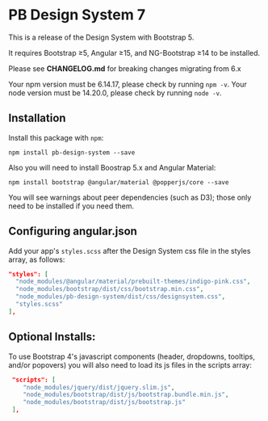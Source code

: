 # PB Design System 7

This is a release of the Design System with Bootstrap 5.

It requires Bootstrap ≥5, Angular ≥15, and NG-Bootstrap ≥14 to be installed.

Please see **CHANGELOG.md** for breaking changes migrating from 6.x

Your npm version must be 6.14.17, please check by running `npm -v`.
Your node version must be 14.20.0, please check by running `node -v`.

## Installation

Install this package with `npm`:

```shell
npm install pb-design-system --save
```

Also you will need to install Boostrap 5.x and Angular Material:

```shell
npm install bootstrap @angular/material @popperjs/core --save
```

You will see warnings about peer dependencies (such as D3); those only need to be installed if you need them.

## Configuring angular.json

Add your app's `styles.scss` after the Design System css file in the styles array, as follows:

```json
"styles": [
  "node_modules/@angular/material/prebuilt-themes/indigo-pink.css",
  "node_modules/bootstrap/dist/css/bootstrap.min.css",
  "node_modules/pb-design-system/dist/css/designsystem.css",
  "styles.scss"
],
```

## Optional Installs:

To use Bootstrap 4's javascript components (header, dropdowns, tooltips, and/or popovers) you will also need to load its js files in the scripts array:

```json
 "scripts": [
    "node_modules/jquery/dist/jquery.slim.js",
    "node_modules/bootstrap/dist/js/bootstrap.bundle.min.js",
    "node_modules/bootstrap/dist/js/bootstrap.js"
 ],
```
